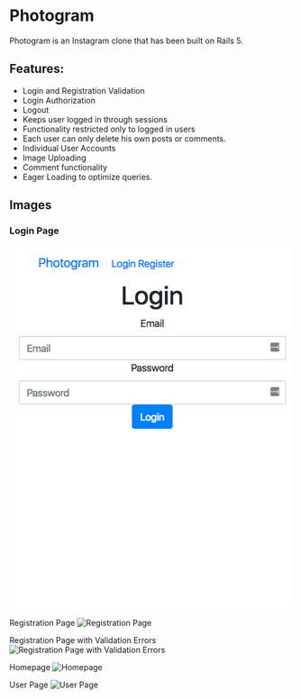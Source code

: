 # Photogram

Photogram is an Instagram clone that has been built on Rails 5.

## Features:

* Login and Registration Validation
* Login Authorization
* Logout
* Keeps user logged in through sessions
* Functionality restricted only to logged in users
* Each user can only delete his own posts or comments.
* Individual User Accounts
* Image Uploading
* Comment functionality
* Eager Loading to optimize queries.

## Images

### Login Page
![Login Page](app/assets/images/photogram_login.png "Login Page")

Registration Page
![Registration Page]()

Registration Page with Validation Errors
![Registration Page with Validation Errors]()

Homepage
![Homepage]()

User Page
![User Page]()
